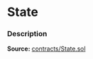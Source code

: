 # State

### Description <a id="description"></a>

**Source:** [contracts/State.sol](https://github.com/perifinance/peri-finance/blob/master/contracts/State.sol)


